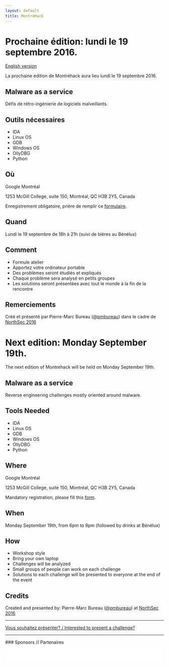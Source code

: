 ```yaml
---
layout: default
title: MontréHack
---
```


# Prochaine édition: lundi le 19 septembre 2016.
[English version](#english)

La prochaine édition de Montréhack aura lieu lundi le 19 septembre 2016.

## Malware as a service

Défis de rétro-ingénierie de logiciels malveillants. 

## Outils nécessaires

* IDA
* Linux OS
* GDB
* Windows OS
* OllyDBG
* Python

## Où

Google Montréal

1253 McGill College, suite 150, Montréal, QC H3B 2Y5, Canada

Enregistrement obligatoire, prière de remplir ce [formulaire](https://www.eventbrite.com/e/montrehack-septembre-2016-tickets-27669661703).

## Quand

Lundi le 19 septembre de 18h à 21h (suivi de bières au Bénélux)

## Comment

* Formule atelier
* Apportez votre ordinateur portable
* Des problèmes seront étudiés et expliqués
* Chaque problème sera analysé en petits groupes
* Les solutions seront présentées avec tout le monde à la fin de la rencontre

## Remerciements

Créé et présenté par Pierre-Marc Bureau ([@pmbureau](https://twitter.com/pmbureau)) dans le cadre de [NorthSec 2016](https://nsec.io)

<a id="english"></a>

# Next edition: Monday September 19th.

The next edition of Montrehack will be held on Monday September 19th.

## Malware as a service

Reverse engineering challenges mostly oriented around malware.

## Tools Needed

* IDA
* Linux OS
* GDB
* Windows OS
* OllyDBG
* Python

## Where

Google Montréal

1253 McGill College, suite 150, Montréal, QC H3B 2Y5, Canada

Mandatory registration, please fill this [form](https://www.eventbrite.com/e/montrehack-septembre-2016-tickets-27669661703).

## When

Monday September 19th, from 6pm to 9pm (followed by drinks at Bénélux)

## How

* Workshop style
* Bring your own laptop
* Challenges will be analyzed
* Small groups of people can work on each challenge
* Solutions to each challenge will be presented to everyone at the end of the event

## Credits

Created and presented by: Pierre-Marc Bureau ([@pmbureau](https://twitter.com/pmbureau)) at [NorthSec 2016](https://nsec.io)

<hr/>

[Vous souhaitez présenter? / Interested to present a challenge?](https://github.com/montrehack/montrehack.github.com/wiki/Present-at-Montrehack)

<hr/>
### Sponsors // Partenaires

[![Brasserie Benelux](/images/benelux.png)](http://brasseriebenelux.com/)
